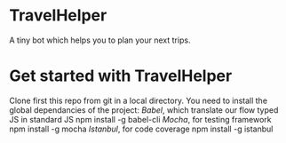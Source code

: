 # TravelHelper
A tiny bot which helps you to plan your next trips.

# Get started with TravelHelper
Clone first this repo from git in a local directory.
You need to install the global dependancies of the project:
_Babel_, which translate our flow typed JS in standard JS
npm install -g babel-cli
_Mocha_, for testing framework
npm install -g mocha
_Istanbul_, for code coverage
npm install -g istanbul
